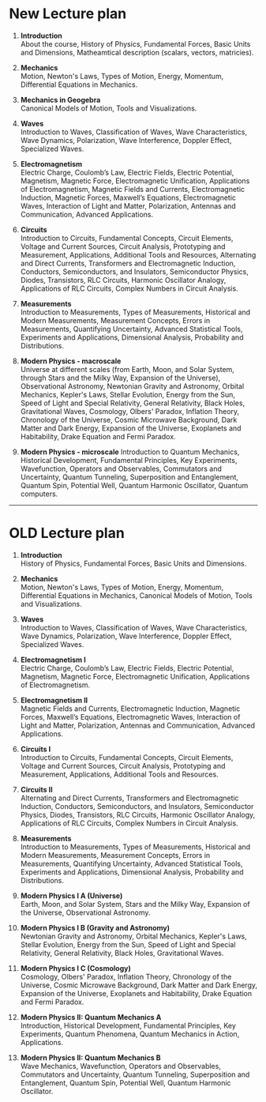 # New Lecture plan

1. **Introduction**  
   About the course, History of Physics, Fundamental Forces, Basic Units and Dimensions, Matheamtical description (scalars, vectors, matricies).
   
2. **Mechanics**  
   Motion, Newton's Laws, Types of Motion, Energy, Momentum, Differential Equations in Mechanics.

3. **Mechanics in Geogebra**  
   Canonical Models of Motion, Tools and Visualizations.

4. **Waves**  
   Introduction to Waves, Classification of Waves, Wave Characteristics, Wave Dynamics, Polarization, Wave Interference, Doppler Effect, Specialized Waves.

5. **Electromagnetism**  
   Electric Charge, Coulomb’s Law, Electric Fields, Electric Potential, Magnetism, Magnetic Force, Electromagnetic Unification, Applications of Electromagnetism, Magnetic Fields and Currents, Electromagnetic Induction, Magnetic Forces, Maxwell’s Equations, Electromagnetic Waves, Interaction of Light and Matter, Polarization, Antennas and Communication, Advanced Applications.

6. **Circuits**  
   Introduction to Circuits, Fundamental Concepts, Circuit Elements, Voltage and Current Sources, Circuit Analysis, Prototyping and Measurement, Applications, Additional Tools and Resources, Alternating and Direct Currents, Transformers and Electromagnetic Induction, Conductors, Semiconductors, and Insulators, Semiconductor Physics, Diodes, Transistors, RLC Circuits, Harmonic Oscillator Analogy, Applications of RLC Circuits, Complex Numbers in Circuit Analysis.

7. **Measurements**  
   Introduction to Measurements, Types of Measurements, Historical and Modern Measurements, Measurement Concepts, Errors in Measurements, Quantifying Uncertainty, Advanced Statistical Tools, Experiments and Applications, Dimensional Analysis, Probability and Distributions.

8. **Modern Physics - macroscale**  
   Universe at different scales (from Earth, Moon, and Solar System, through Stars and the Milky Way, Expansion of the Universe), Observational Astronomy, Newtonian Gravity and Astronomy, Orbital Mechanics, Kepler's Laws, Stellar Evolution, Energy from the Sun, Speed of Light and Special Relativity, General Relativity, Black Holes, Gravitational Waves, Cosmology, Olbers' Paradox, Inflation Theory, Chronology of the Universe, Cosmic Microwave Background, Dark Matter and Dark Energy, Expansion of the Universe, Exoplanets and Habitability, Drake Equation and Fermi Paradox.

9. **Modern Physics - microscale**
    Introduction to Quantum Mechanics, Historical Development, Fundamental Principles, Key Experiments, Wavefunction, Operators and Observables, Commutators and Uncertainty, Quantum Tunneling, Superposition and Entanglement, Quantum Spin, Potential Well, Quantum Harmonic Oscillator, Quantum computers.

---

# OLD Lecture plan

1. **Introduction**  
   History of Physics, Fundamental Forces, Basic Units and Dimensions.

2. **Mechanics**  
   Motion, Newton's Laws, Types of Motion, Energy, Momentum, Differential Equations in Mechanics, Canonical Models of Motion, Tools and Visualizations.

3. **Waves**  
   Introduction to Waves, Classification of Waves, Wave Characteristics, Wave Dynamics, Polarization, Wave Interference, Doppler Effect, Specialized Waves.

4. **Electromagnetism I**  
   Electric Charge, Coulomb’s Law, Electric Fields, Electric Potential, Magnetism, Magnetic Force, Electromagnetic Unification, Applications of Electromagnetism.

5. **Electromagnetism II**  
   Magnetic Fields and Currents, Electromagnetic Induction, Magnetic Forces, Maxwell’s Equations, Electromagnetic Waves, Interaction of Light and Matter, Polarization, Antennas and Communication, Advanced Applications.

6. **Circuits I**  
   Introduction to Circuits, Fundamental Concepts, Circuit Elements, Voltage and Current Sources, Circuit Analysis, Prototyping and Measurement, Applications, Additional Tools and Resources.

7. **Circuits II**  
   Alternating and Direct Currents, Transformers and Electromagnetic Induction, Conductors, Semiconductors, and Insulators, Semiconductor Physics, Diodes, Transistors, RLC Circuits, Harmonic Oscillator Analogy, Applications of RLC Circuits, Complex Numbers in Circuit Analysis.

8. **Measurements**  
   Introduction to Measurements, Types of Measurements, Historical and Modern Measurements, Measurement Concepts, Errors in Measurements, Quantifying Uncertainty, Advanced Statistical Tools, Experiments and Applications, Dimensional Analysis, Probability and Distributions.

9. **Modern Physics I A (Universe)**  
   Earth, Moon, and Solar System, Stars and the Milky Way, Expansion of the Universe, Observational Astronomy.

10. **Modern Physics I B (Gravity and Astronomy)**  
    Newtonian Gravity and Astronomy, Orbital Mechanics, Kepler's Laws, Stellar Evolution, Energy from the Sun, Speed of Light and Special Relativity, General Relativity, Black Holes, Gravitational Waves.

11. **Modern Physics I C (Cosmology)**  
    Cosmology, Olbers' Paradox, Inflation Theory, Chronology of the Universe, Cosmic Microwave Background, Dark Matter and Dark Energy, Expansion of the Universe, Exoplanets and Habitability, Drake Equation and Fermi Paradox.

12. **Modern Physics II: Quantum Mechanics A**  
    Introduction, Historical Development, Fundamental Principles, Key Experiments, Quantum Phenomena, Quantum Mechanics in Action, Applications.

13. **Modern Physics II: Quantum Mechanics B**  
    Wave Mechanics, Wavefunction, Operators and Observables, Commutators and Uncertainty, Quantum Tunneling, Superposition and Entanglement, Quantum Spin, Potential Well, Quantum Harmonic Oscillator.
